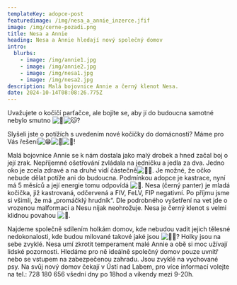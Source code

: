 ```yaml
---
templateKey: adopce-post
featuredimage: /img/nesa_a_annie_inzerce.jfif
image: /img/cerne-pozadi.png
title: Nesa a Annie
heading: Nesa a Annie hledají nový společný domov
intro:
  blurbs:
    - image: /img/annie1.jpg
    - image: /img/annie2.jpg
    - image: /img/nesa1.jpg
    - image: /img/nesa2.jpg
description: Malá bojovnice Annie a černý klenot Nesa.
date: 2024-10-14T08:08:26.775Z
---
```

Uvažujete o kočičí parťačce, ale bojíte se, aby jí do budoucna samotné nebylo smutno ![🩷](https://static.xx.fbcdn.net/images/emoji.php/v9/t99/1/16/1fa77.png)![🐱](https://static.xx.fbcdn.net/images/emoji.php/v9/taa/1/16/1f431.png)? 

Slyšeli jste o potížích s uvedením nové kočičky do domácnosti? Máme pro Vás řešení![😁](https://static.xx.fbcdn.net/images/emoji.php/v9/t4f/1/16/1f601.png)![🤩](https://static.xx.fbcdn.net/images/emoji.php/v9/t58/1/16/1f929.png)![🥳](https://static.xx.fbcdn.net/images/emoji.php/v9/t6d/1/16/1f973.png)! 

Malá bojovnice Annie se k nám dostala jako malý drobek a hned začal boj o její zrak. Nepříjemné ošetřování zvládala na jedničku a jedla za dva. Jedno oko je zcela zdravé a na druhé vidí částečně![🙏🏻](https://static.xx.fbcdn.net/images/emoji.php/v9/tfb/1/16/1f64f_1f3fb.png). Je možné, že očko nebude dělat potíže ani do budoucna. Podmínkou adopce je kastrace, nyní má 5 měsíců a její energie tomu odpovídá ![🤪](https://static.xx.fbcdn.net/images/emoji.php/v9/t80/1/16/1f92a.png). Nesa (černý panter) je mladá kočička, již kastrovaná, odčervená a FIV, FeLV, FIP negativní. Po příjmu jsme si všimli, že má „promáčklý hrudník“. Dle podrobného vyšetření na vet jde o vrozenou malformaci a Nesu nijak neohrožuje. Nesa je černý klenot s velmi klidnou povahou ![🖤](https://static.xx.fbcdn.net/images/emoji.php/v9/t0/1/16/1f5a4.png). 

Najdeme společně sdílením holkám domov, kde nebudou vadit jejich tělesné nedokonalosti, kde budou milované takové jaké jsou ![🫶🏼](https://static.xx.fbcdn.net/images/emoji.php/v9/t85/1/16/1faf6_1f3fc.png)? Holky jsou na sebe zvyklé. Nesa umí zkrotit temperament malé Annie a obě si moc užívají lidské pozornosti. Hledáme pro ně ideálně společný domov pouze uvnitř nebo se vstupem na zabezpečenou zahradu. Jsou zvyklé na vychované psy. Na svůj nový domov čekají v Ústí nad Labem, pro více informací volejte na tel.: 728 180 656 všední dny po 18hod a víkendy mezi 9-20h.